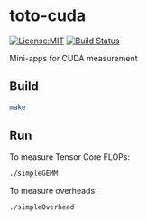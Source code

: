 # toto-cuda
[![License:MIT](https://img.shields.io/badge/License-MIT-yellow.svg)](https://opensource.org/l0icenses/MIT)
[![Build Status](https://travis-ci.org/PointKernel/toto-cuda.svg?branch=master)](https://travis-ci.org/PointKernel/toto-cuda)

Mini-apps for CUDA measurement

## Build
```bash
make
```

## Run
To measure Tensor Core FLOPs:
```bash
./simpleGEMM
```

To measure overheads:
```bash
./simpleOverhead
```
